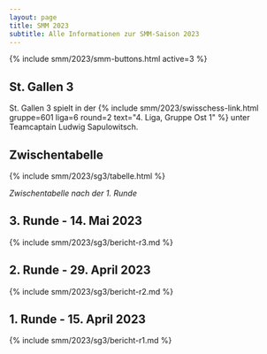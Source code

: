 ```yaml
---
layout: page
title: SMM 2023
subtitle: Alle Informationen zur SMM-Saison 2023
---
```


{% include smm/2023/smm-buttons.html active=3 %}

## St. Gallen 3

St. Gallen 3 spielt in der
{% include smm/2023/swisschess-link.html gruppe=601 liga=6 round=2 text="4. Liga, Gruppe Ost 1" %}
unter Teamcaptain Ludwig Sapulowitsch.

## Zwischentabelle

{% include smm/2023/sg3/tabelle.html %}

_Zwischentabelle nach der 1. Runde_

## 3. Runde - 14. Mai 2023

{% include smm/2023/sg3/bericht-r3.md %}

## 2. Runde - 29. April 2023

{% include smm/2023/sg3/bericht-r2.md %}

## 1. Runde - 15. April 2023

{% include smm/2023/sg3/bericht-r1.md %}

<style>
table th, table td:nth-of-type(4) {
    white-space: nowrap;
}
</style>
